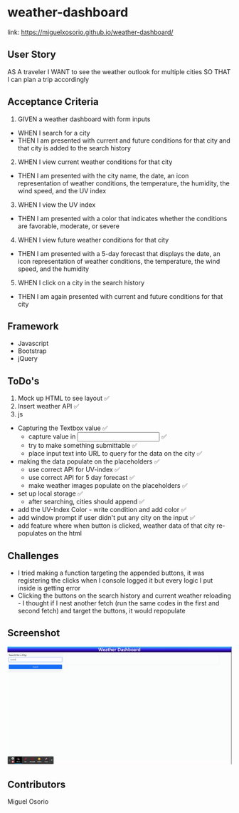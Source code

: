 # weather-dashboard
link: https://miguelxosorio.github.io/weather-dashboard/

## User Story
AS A traveler
I WANT to see the weather outlook for multiple cities
SO THAT I can plan a trip accordingly

## Acceptance Criteria
1. GIVEN a weather dashboard with form inputs
- WHEN I search for a city
- THEN I am presented with current and  future conditions for that city and that city is added to the search history
2. WHEN I view current weather conditions for that city
- THEN I am presented with the city name, the date, an icon representation of weather conditions, the temperature, the humidity, the wind speed, and the UV index
3. WHEN I view the UV index
- THEN I am presented with a color that indicates whether the conditions are favorable, moderate, or severe
4. WHEN I view future weather conditions for that city
- THEN I am presented with a 5-day forecast that displays the date, an icon representation of weather conditions, the temperature, the wind speed, and the humidity
5. WHEN I click on a city in the search history
- THEN I am again presented with current and future conditions for that city

## Framework
* Javascript
* Bootstrap
* jQuery

## ToDo's
1. Mock up HTML to see layout ✅
2. Insert weather API ✅
3. js 
- Capturing the Textbox value ✅
    - capture value in <input> ✅
    - try to make something submittable ✅
    - place input text into URL to query for the data on the city ✅
- making the data populate on the placeholders ✅
    - use correct API for UV-index ✅
    - use correct API for 5 day forecast ✅
    - make weather images populate on the placeholders ✅
- set up local storage ✅ 
    - after searching, cities should append ✅
- add the UV-Index Color - write condition and add color ✅
- add window prompt if user didn't put any city on the input ✅
- add feature where when button is clicked, weather data of that city   re-populates on the html

## Challenges
* I tried making a function targeting the appended buttons, it was registering the clicks when I console logged it but every logic I put inside is getting error
* Clicking the buttons on the search history and current weather reloading - I thought if I nest another fetch (run the same codes in the first and second fetch) and target the buttons, it would repopulate

## Screenshot

![Demo](https://github.com/miguelxosorio/weather-dashboard/blob/main/assets/images/Weather_Dashboard.gif)

## Contributors
Miguel Osorio